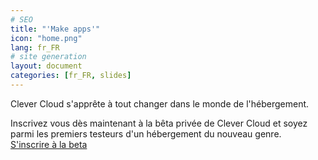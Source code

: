 ```yaml
---
# SEO
title: "'Make apps'"
icon: "home.png"
lang: fr_FR
# site generation
layout: document
categories: [fr_FR, slides]
---
```


Clever Cloud s'apprête à tout changer dans le monde de l'hébergement.

Inscrivez vous dès maintenant à la bêta privée de Clever Cloud et soyez parmi les premiers testeurs d'un hébergement du nouveau genre.  
<a href="#signup" class="smooth">S'inscrire à la beta</a>
